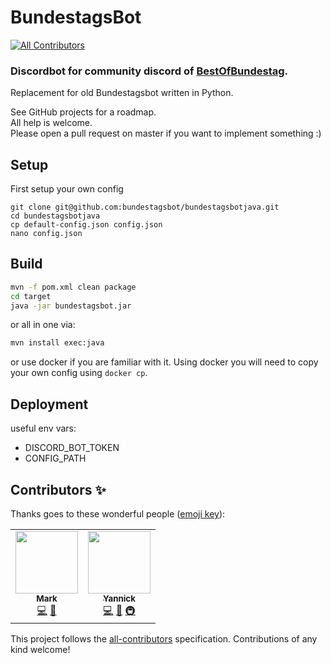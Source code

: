 # BundestagsBot
<!-- ALL-CONTRIBUTORS-BADGE:START - Do not remove or modify this section -->
[![All Contributors](https://img.shields.io/badge/all_contributors-2-orange.svg?style=flat-square)](#contributors-)
<!-- ALL-CONTRIBUTORS-BADGE:END -->

### Discordbot for community discord of [BestOfBundestag](https://www.youtube.com/channel/UCkN8kMDOekn8uxxxsvwEnow).

Replacement for old Bundestagsbot written in Python.

See GitHub projects for a roadmap.<br/>
All help is welcome.<br/>
Please open a pull request on master if you want to implement something :)

## Setup

First setup your own config
```
git clone git@github.com:bundestagsbot/bundestagsbotjava.git
cd bundestagsbotjava
cp default-config.json config.json
nano config.json
```

## Build
```bash
mvn -f pom.xml clean package
cd target
java -jar bundestagsbot.jar
```

or all in one via:

```bash
mvn install exec:java
```

or use docker if you are familiar with it.
Using docker you will need to copy your own config using `docker cp`.


## Deployment
useful env vars:
- DISCORD_BOT_TOKEN
- CONFIG_PATH

## Contributors ✨

Thanks goes to these wonderful people ([emoji key](https://allcontributors.org/docs/en/emoji-key)):

<!-- ALL-CONTRIBUTORS-LIST:START - Do not remove or modify this section -->
<!-- prettier-ignore-start -->
<!-- markdownlint-disable -->
<table>
  <tr>
    <td align="center"><a href="https://github.com/Mk-arc"><img src="https://avatars0.githubusercontent.com/u/15717249?v=4" width="100px;" alt=""/><br /><sub><b>Mark</b></sub></a><br /><a href="https://github.com/bundestagsbot/bundestagsbotjava/commits?author=Mk-arc" title="Code">💻</a> <a href="https://github.com/bundestagsbot/bundestagsbotjava/pulls?q=is%3Apr+reviewed-by%3AMk-arc" title="Reviewed Pull Requests">👀</a></td>
    <td align="center"><a href="http://me.zaanposni.com"><img src="https://avatars0.githubusercontent.com/u/24491035?v=4" width="100px;" alt=""/><br /><sub><b>Yannick</b></sub></a><br /><a href="https://github.com/bundestagsbot/bundestagsbotjava/commits?author=zaanposni" title="Code">💻</a> <a href="#projectManagement-zaanposni" title="Project Management">📆</a> <a href="#infra-zaanposni" title="Infrastructure (Hosting, Build-Tools, etc)">🚇</a></td>
  </tr>
</table>

<!-- markdownlint-enable -->
<!-- prettier-ignore-end -->
<!-- ALL-CONTRIBUTORS-LIST:END -->

This project follows the [all-contributors](https://github.com/all-contributors/all-contributors) specification. Contributions of any kind welcome!